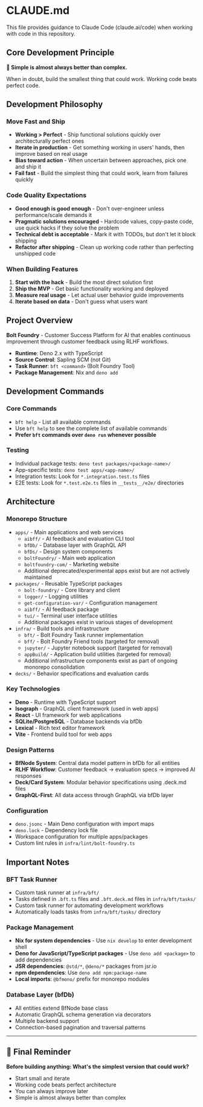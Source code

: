 # CLAUDE.md

This file provides guidance to Claude Code (claude.ai/code) when working with
code in this repository.

## Core Development Principle

**🚀 Simple is almost always better than complex.**

When in doubt, build the smallest thing that could work. Working code beats
perfect code.

## Development Philosophy

### Move Fast and Ship

- **Working > Perfect** - Ship functional solutions quickly over architecturally
  perfect ones
- **Iterate in production** - Get something working in users' hands, then
  improve based on real usage
- **Bias toward action** - When uncertain between approaches, pick one and ship
  it
- **Fail fast** - Build the simplest thing that could work, learn from failures
  quickly

### Code Quality Expectations

- **Good enough is good enough** - Don't over-engineer unless performance/scale
  demands it
- **Pragmatic solutions encouraged** - Hardcode values, copy-paste code, use
  quick hacks if they solve the problem
- **Technical debt is acceptable** - Mark it with TODOs, but don't let it block
  shipping
- **Refactor after shipping** - Clean up working code rather than perfecting
  unshipped code

### When Building Features

1. **Start with the hack** - Build the most direct solution first
2. **Ship the MVP** - Get basic functionality working and deployed
3. **Measure real usage** - Let actual user behavior guide improvements
4. **Iterate based on data** - Don't guess what users want

## Project Overview

**Bolt Foundry** - Customer Success Platform for AI that enables continuous
improvement through customer feedback using RLHF workflows.

- **Runtime**: Deno 2.x with TypeScript
- **Source Control**: Sapling SCM (not Git)
- **Task Runner**: `bft <command>` (Bolt Foundry Tool)
- **Package Management**: Nix and `deno add`

## Development Commands

### Core Commands

- `bft help` - List all available commands
- Use `bft help` to see the complete list of available commands
- **Prefer `bft` commands over `deno run` whenever possible**

### Testing

- Individual package tests: `deno test packages/<package-name>/`
- App-specific tests: `deno test apps/<app-name>/`
- Integration tests: Look for `*.integration.test.ts` files
- E2E tests: Look for `*.test.e2e.ts` files in `__tests__/e2e/` directories

## Architecture

### Monorepo Structure

- `apps/` - Main applications and web services
  - `aibff/` - AI feedback and evaluation CLI tool
  - `bfDb/` - Database layer with GraphQL API
  - `bfDs/` - Design system components
  - `boltFoundry/` - Main web application
  - `boltfoundry-com/` - Marketing website
  - Additional deprecated/experimental apps exist but are not actively
    maintained
- `packages/` - Reusable TypeScript packages
  - `bolt-foundry/` - Core library and client
  - `logger/` - Logging utilities
  - `get-configuration-var/` - Configuration management
  - `aibff/` - AI feedback package
  - `tui/` - Terminal user interface utilities
  - Additional packages exist in various stages of development
- `infra/` - Build tools and infrastructure
  - `bft/` - Bolt Foundry Task runner implementation
  - `bff/` - Bolt Foundry Friend tools (targeted for removal)
  - `jupyter/` - Jupyter notebook support (targeted for removal)
  - `appBuild/` - Application build utilities (targeted for removal)
  - Additional infrastructure components exist as part of ongoing monorepo
    consolidation
- `decks/` - Behavior specifications and evaluation cards

### Key Technologies

- **Deno** - Runtime with TypeScript support
- **Isograph** - GraphQL client framework (used in web apps)
- **React** - UI framework for web applications
- **SQLite/PostgreSQL** - Database backends via bfDb
- **Lexical** - Rich text editor framework
- **Vite** - Frontend build tool for web apps

### Design Patterns

- **BfNode System**: Central data model pattern in bfDb for all entities
- **RLHF Workflow**: Customer feedback → evaluation specs → improved AI
  responses
- **Deck/Card System**: Modular behavior specifications using .deck.md files
- **GraphQL-First**: All data access through GraphQL via bfDb layer

### Configuration

- `deno.jsonc` - Main Deno configuration with import maps
- `deno.lock` - Dependency lock file
- Workspace configuration for multiple apps/packages
- Custom lint rules in `infra/lint/bolt-foundry.ts`

## Important Notes

### BFT Task Runner

- Custom task runner at `infra/bft/`
- Tasks defined in `.bft.ts` files and `.bft.deck.md` files in
  `infra/bft/tasks/`
- Custom task runner for automating development workflows
- Automatically loads tasks from `infra/bft/tasks/` directory

### Package Management

- **Nix for system dependencies** - Use `nix develop` to enter development shell
- **Deno for JavaScript/TypeScript packages** - Use `deno add <package>` to add
  dependencies
- **JSR dependencies**: `@std/*`, `@deno/*` packages from jsr.io
- **npm dependencies**: Use `deno add npm:package-name`
- **Local imports**: `@bfmono/` prefix for monorepo modules

### Database Layer (bfDb)

- All entities extend BfNode base class
- Automatic GraphQL schema generation via decorators
- Multiple backend support
- Connection-based pagination and traversal patterns

---

## 🎯 Final Reminder

**Before building anything: What's the simplest version that could work?**

- Start small and iterate
- Working code beats perfect architecture
- You can always improve later
- Simple is almost always better than complex
